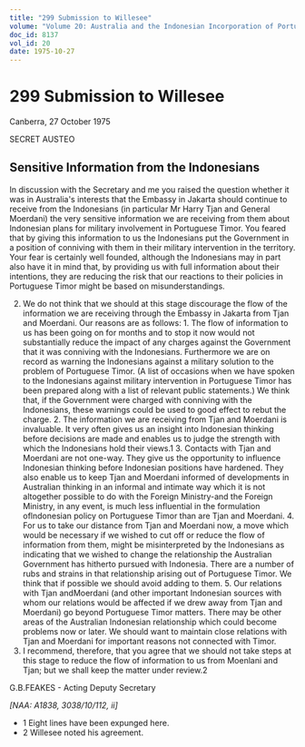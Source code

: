 ```yaml
---
title: "299 Submission to Willesee"
volume: "Volume 20: Australia and the Indonesian Incorporation of Portuguese Timor, 1974-1976"
doc_id: 8137
vol_id: 20
date: 1975-10-27
---
```


# 299 Submission to Willesee

Canberra, 27 October 1975

SECRET AUSTEO

## Sensitive Information from the Indonesians

In discussion with the Secretary and me you raised the question whether it was in Australia's interests that the Embassy in Jakarta should continue to receive from the Indonesians (in particular Mr Harry Tjan and General Moerdani) the very sensitive information we are receiving from them about Indonesian plans for military involvement in Portuguese Timor. You feared that by giving this information to us the Indonesians put the Government in a position of conniving with them in their military intervention in the territory. Your fear is certainly well founded, although the Indonesians may in part also have it in mind that, by providing us with full information about their intentions, they are reducing the risk that our reactions to their policies in Portuguese Timor might be based on misunderstandings.

  2. We do not think that we should at this stage discourage the flow of the information we are receiving through the Embassy in Jakarta from Tjan and Moerdani. Our reasons are as follows: 
    1. The flow of information to us has been going on for months and to stop it now would not substantially reduce the impact of any charges against the Government that it was conniving with the Indonesians. Furthermore we are on record as warning the Indonesians against a military solution to the problem of Portuguese Timor. (A list of occasions when we have spoken to the Indonesians against military intervention in Portuguese Timor has been prepared along with a list of relevant public statements.) We think that, if the Government were charged with conniving with the Indonesians, these warnings could be used to good effect to rebut the charge.
    2. The information we are receiving from Tjan and Moerdani is invaluable. It very often gives us an insight into Indonesian thinking before decisions are made and enables us to judge the strength with which the Indonesians hold their views.1
    3. Contacts with Tjan and Moerdani are not one-way. They give us the opportunity to influence Indonesian thinking before Indonesian positions have hardened. They also enable us to keep Tjan and Moerdani informed of developments in Australian thinking in an informal and intimate way which it is not altogether possible to do with the Foreign Ministry-and the Foreign Ministry, in any event, is much less influential in the formulation oflndonesian policy on Portuguese Timor than are Tjan and Moerdani.
    4. For us to take our distance from Tjan and Moerdani now, a move which would be necessary if we wished to cut off or reduce the flow of information from them, might be misinterpreted by the Indonesians as indicating that we wished to change the relationship the Australian Government has hitherto pursued with Indonesia. There are a number of rubs and strains in that relationship arising out of Portuguese Timor. We think that if possible we should avoid adding to them.
    5. Our relations with Tjan andMoerdani (and other important Indonesian sources with whom our relations would be affected if we drew away from Tjan and Moerdani) go beyond Portuguese Timor matters. There may be other areas of the Australian­ Indonesian relationship which could become problems now or later. We should want to maintain close relations with Tjan and Moerdani for important reasons not connected with Timor.
  3. I recommend, therefore, that you agree that we should not take steps at this stage to reduce the flow of information to us from Moenlani and Tjan; but we shall keep the matter under review.2



G.B.FEAKES - Acting Deputy Secretary

_[NAA: A1838, 3038/10/112, ii]_

  * 1 Eight lines have been expunged here. 
  * 2 Willesee noted his agreement.


